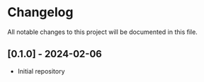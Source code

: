 # Changelog

All notable changes to this project will be documented in this file.

## [0.1.0] - 2024-02-06

- Initial repository

[0.0.1]: https://github.com/ibm/repo-template/releases/tag/v0.0.1
